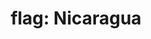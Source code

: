 ---
layout: flags
title: "flag: Nicaragua"
emoji: flag_nicaragua
permalink: 🇳🇮.html
image: assets/img/3moji/flag_nicaragua.png
---